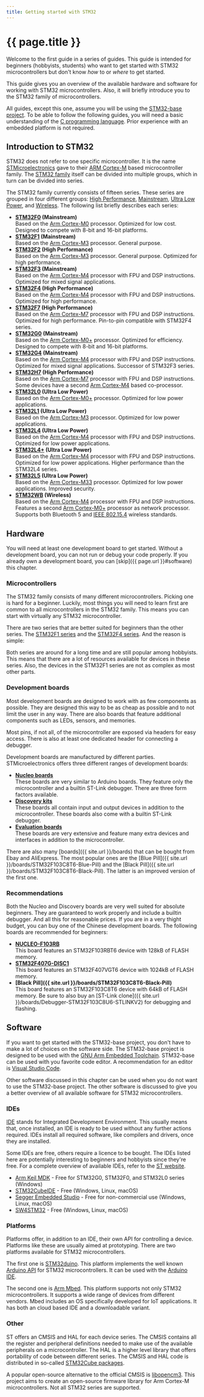 ```yaml
---
title: Getting started with STM32
---
```


# {{ page.title }}

Welcome to the first guide in a series of guides. This guide is intended for beginners (hobbyists, students) who want to get started with STM32 microcontrollers but don't know _how_ to or _where_ to get started.

This guide gives you an overview of the available hardware and software for working with STM32 microcontrollers. Also, it will briefly introduce you to the STM32 family of microcontrollers.

All guides, except this one, assume you will be using the [STM32-base project](https://github.com/stm32-base). To be able to follow the following guides, you will need a basic understanding of the [C programming language](https://en.wikipedia.org/wiki/C_(programming_language)). Prior experience with an embedded platform is not required.

## Introduction to STM32

STM32 does not refer to one specific microcontroller. It is the name [STMicroelectronics](https://www.st.com/content/st_com/en.html) gave to their [ARM Cortex-M](https://developer.arm.com/ip-products/processors/cortex-m) based microcontroller family. The [STM32 family](https://www.st.com/en/microcontrollers-microprocessors/stm32-32-bit-arm-cortex-mcus.html) itself can be divided into multiple groups, which in turn can be divided into series.

The STM32 family currently consists of fifteen series. These series are grouped in four different groups: [High Performance](https://www.st.com/en/microcontrollers-microprocessors/stm32-high-performance-mcus.html), [Mainstream](https://www.st.com/en/microcontrollers-microprocessors/stm32-high-performance-mcus.html), [Ultra Low Power](https://www.st.com/en/microcontrollers-microprocessors/stm32-ultra-low-power-mcus.html), and [Wireless](https://www.st.com/en/microcontrollers-microprocessors/stm32-wireless-mcus.html). The following list briefly describes each series:

 - **[STM32F0](https://www.st.com/en/microcontrollers-microprocessors/stm32f0-series.html) (Mainstream)**<br>Based on the [Arm Cortex-M0](https://developer.arm.com/ip-products/processors/cortex-m/cortex-m0) processor. Optimized for low cost. Designed to compete with 8-bit and 16-bit platforms.
 - **[STM32F1](https://www.st.com/en/microcontrollers-microprocessors/stm32f1-series.html) (Mainstream)**<br>Based on the [Arm Cortex-M3](https://developer.arm.com/ip-products/processors/cortex-m/cortex-m3) processor. General purpose.
 - **[STM32F2](https://www.st.com/en/microcontrollers-microprocessors/stm32f2-series.html) (High Performance)**<br>Based on the [Arm Cortex-M3](https://developer.arm.com/ip-products/processors/cortex-m/cortex-m3) processor. General purpose. Optimized for high performance.
 - **[STM32F3](https://www.st.com/en/microcontrollers-microprocessors/stm32f3-series.html) (Mainstream)**<br>Based on the [Arm Cortex-M4](https://developer.arm.com/ip-products/processors/cortex-m/cortex-m4) processor with FPU and DSP instructions. Optimized for mixed signal applications.
 - **[STM32F4](https://www.st.com/en/microcontrollers-microprocessors/stm32f4-series.html) (High Performance)**<br>Based on the [Arm Cortex-M4](https://developer.arm.com/ip-products/processors/cortex-m/cortex-m4) processor with FPU and DSP instructions. Optimized for high performance.
 - **[STM32F7](https://www.st.com/en/microcontrollers-microprocessors/stm32f7-series.html) (High Performance)**<br>Based on the [Arm Cortex-M7](https://developer.arm.com/ip-products/processors/cortex-m/cortex-m7) processor with FPU and DSP instructions. Optimized for high performance. Pin-to-pin compatible with STM32F4 series.
 - **[STM32G0](https://www.st.com/en/microcontrollers-microprocessors/stm32g0-series.html) (Mainstream)**<br>Based on the [Arm Cortex-M0+](https://developer.arm.com/ip-products/processors/cortex-m/cortex-m0-plus) processor. Optimized for efficiency. Designed to compete with 8-bit and 16-bit platforms.
 - **[STM32G4](https://www.st.com/en/microcontrollers-microprocessors/stm32g4-series.html) (Mainstream)**<br>Based on the [Arm Cortex-M4](https://developer.arm.com/ip-products/processors/cortex-m/cortex-m4) processor with FPU and DSP instructions. Optimized for mixed signal applications. Successor of STM32F3 series.
 - **[STM32H7](https://www.st.com/en/microcontrollers-microprocessors/stm32h7-series.html) (High Performance)**<br>Based on the [Arm Cortex-M7](https://developer.arm.com/ip-products/processors/cortex-m/cortex-m7) processor with FPU and DSP instructions. Some devices have a second [Arm Cortex-M4](https://developer.arm.com/ip-products/processors/cortex-m/cortex-m4) based co-processor.
 - **[STM32L0](https://www.st.com/en/microcontrollers-microprocessors/stm32l0-series.html) (Ultra Low Power)**<br>Based on the [Arm Cortex-M0+](https://developer.arm.com/ip-products/processors/cortex-m/cortex-m0-plus) processor. Optimized for low power applications.
 - **[STM32L1](https://www.st.com/en/microcontrollers-microprocessors/stm32l1-series.html) (Ultra Low Power)**<br>Based on the [Arm Cortex-M3](https://developer.arm.com/ip-products/processors/cortex-m/cortex-m3) processor. Optimized for low power applications.
 - **[STM32L4](https://www.st.com/en/microcontrollers-microprocessors/stm32l4-series.html) (Ultra Low Power)**<br>Based on the [Arm Cortex-M4](https://developer.arm.com/ip-products/processors/cortex-m/cortex-m4) processor with FPU and DSP instructions. Optimized for low power applications.
 - **[STM32L4+](https://www.st.com/en/microcontrollers-microprocessors/stm32l4-plus-series.html) (Ultra Low Power)**<br>Based on the [Arm Cortex-M4](https://developer.arm.com/ip-products/processors/cortex-m/cortex-m4) processor with FPU and DSP instructions. Optimized for low power applications. Higher performance than the STM32L4 series.
 - **[STM32L5](https://www.st.com/en/microcontrollers-microprocessors/stm32l5-series.html) (Ultra Low Power)**<br>Based on the [Arm Cortex-M33](https://developer.arm.com/ip-products/processors/cortex-m/cortex-m33) processor. Optimized for low power applications. Improved security.
 - **[STM32WB](https://www.st.com/en/microcontrollers-microprocessors/stm32wb-series.html) (Wireless)**<br>Based on the [Arm Cortex-M4](https://developer.arm.com/ip-products/processors/cortex-m/cortex-m4) processor with FPU and DSP instructions. Features a second [Arm Cortex-M0+](https://developer.arm.com/ip-products/processors/cortex-m/cortex-m0-plus) processor as network processor. Supports both Bluetooth 5 and [IEEE 802.15.4](https://en.wikipedia.org/wiki/IEEE_802.15.4) wireless standards.

## Hardware

You will need at least one development board to get started. Without a development board, you can not run or debug your code properly. If you already own a development board, you can [skip]({{ page.url }}#software) this chapter.

### Microcontrollers

The STM32 family consists of many different microcontrollers. Picking one is hard for a beginner. Luckily, most things you will need to learn first are common to all microcontrollers in the STM32 family. This means you can start with virtually any STM32 microcontroller.

There are two series that are better suited for beginners than the other series. The [STM32F1 series](https://www.st.com/en/microcontrollers-microprocessors/stm32f1-series.html) and the [STM32F4 series](https://www.st.com/en/microcontrollers-microprocessors/stm32f4-series.html). And the reason is simple:

Both series are around for a long time and are still popular among hobbyists. This means that there are a lot of resources available for devices in these series. Also, the devices in the STM32F1 series are not as complex as most other parts.

### Development boards

Most development boards are designed to work with as few components as possible. They are designed this way to be as cheap as possible and to not limit the user in any way. There are also boards that feature additional components such as LEDs, sensors, and memories.

Most pins, if not all, of the microcontroller are exposed via headers for easy access. There is also at least one dedicated header for connecting a debugger.

Development boards are manufactured by different parties. STMicroelectronics offers three different ranges of development boards:

 - **[Nucleo boards](https://www.st.com/en/evaluation-tools/stm32-nucleo-boards.html)**<br>These boards are very similar to Arduino boards. They feature only the microcontroller and a builtin ST-Link debugger. There are three form factors available.
 - **[Discovery kits](https://www.st.com/en/evaluation-tools/stm32-discovery-kits.html)**<br>These boards all contain input and output devices in addition to the microcontroller. These boards also come with a builtin ST-Link debugger.
 - **[Evaluation boards](https://www.st.com/en/evaluation-tools/stm32-eval-boards.html)**<br>These boards are very extensive and feature many extra devices and interfaces in addition to the microcontroller.

There are also many [boards]({{ site.url }}/boards) that can be bought from Ebay and AliExpress. The most popular ones are the [Blue Pill]({{ site.url }}/boards/STM32F103C8T6-Blue-Pill) and the [Black Pill]({{ site.url }}/boards/STM32F103C8T6-Black-Pill). The latter is an improved version of the first one.

### Recommendations

Both the Nucleo and Discovery boards are very well suited for absolute beginners. They are guaranteed to work properly and include a builtin debugger. And all this for reasonable prices. If you are in a very thight budget, you can buy one of the Chinese development boards. The following boards are recommended for beginners:

 - **[NUCLEO-F103RB](https://www.st.com/en/evaluation-tools/nucleo-f103rb.html)**<br>This board features an STM32F103RBT6 device with 128kB of FLASH memory.
 - **[STM32F407G-DISC1](https://www.st.com/en/evaluation-tools/stm32f4discovery.html)**<br>This board features an STM32F407VGT6 device with 1024kB of FLASH memory.
 - **[Black Pill]({{ site.url }}/boards/STM32F103C8T6-Black-Pill)**<br>This board features an STM32F103C8T6 device with 64kB of FLASH memory. Be sure to also buy an [ST-Link clone]({{ site.url }}/boards/Debugger-STM32F103C8U6-STLINKV2) for debugging and flashing.

## Software

If you want to get started with the STM32-base project, you don't have to make a lot of choices on the software side. The STM32-base project is designed to be used with the [GNU Arm Embedded Toolchain](https://developer.arm.com/tools-and-software/open-source-software/developer-tools/gnu-toolchain/gnu-rm). STM32-base can be used with you favorite code editor. A recommendation for an editor is [Visual Studio Code](https://code.visualstudio.com/).

Other software discussed in this chapter can be used when you do not want to use the STM32-base project. The other software is discussed to give you a better overview of all available software for STM32 microcontrollers.

### IDEs

[IDE](https://en.wikipedia.org/wiki/Integrated_development_environment) stands for Integrated Development Environment. This usually means that, once installed, an IDE is ready to be used without any further actions required. IDEs install all required software, like compilers and drivers, once they are installed.

Some IDEs are free, others require a licence to be bought. The IDEs listed here are potentially interesting to beginners and hobbyists since they're free. For a complete overview of available IDEs, refer to the [ST website](https://www.st.com/en/development-tools/stm32-ides.html).

 - [Arm Keil MDK](http://www2.keil.com/stmicroelectronics-stm32) - Free for STM32G0, STM32F0, and STM32L0 series (Windows)
 - [STM32CubeIDE](https://www.st.com/content/st_com/en/products/development-tools/software-development-tools/stm32-software-development-tools/stm32-ides/stm32cubeide.html) - Free (Windows, Linux, macOS)
 - [Segger Embedded Studio](https://www.segger.com/products/development-tools/embedded-studio/) - Free for non-commercial use (Windows, Linux, macOS)
 - [SW4STM32](http://www.openstm32.org/HomePage) - Free (Windows, Linux, macOS)

### Platforms

Platforms offer, in addition to an IDE, their own API for controlling a device. Platforms like these are usually aimed at prototyping. There are two platforms available for STM32 microcontrollers.

The first one is [STM32duino](https://github.com/stm32duino/Arduino_Core_STM32). This platform implements the well known [Arduino API](https://www.arduino.cc/reference/en/) for STM32 microcontrollers. It can be used with the [Arduino IDE](https://www.arduino.cc/en/Main/Software).

The second one is [Arm Mbed](https://www.mbed.com/en/). This platform supports not only STM32 microcontrollers. It supports a wide range of devices from different vendors. Mbed includes an OS specifically developed for IoT applications. It has both an cloud based IDE and a downloadable variant.

### Other

ST offers an CMSIS and HAL for each device series. The CMSIS contains all the register and peripheral definitions needed to make use of the available peripherals on a microcontroller. The HAL is a higher level library that offers portability of code between different series. The CMSIS and HAL code is distributed in so-called [STM32Cube packages](https://www.st.com/en/embedded-software/stm32cube-mcu-mpu-packages.html).

A popular open-source alternative to the official CMSIS is [libopencm3](https://github.com/libopencm3/libopencm3). This project aims to create an open-source firmware library for Arm Cortex-M microcontrollers. Not all STM32 series are supported.
